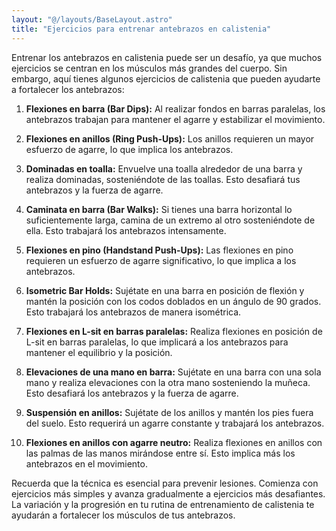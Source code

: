 ```yaml
---
layout: "@/layouts/BaseLayout.astro"
title: "Ejercicios para entrenar antebrazos en calistenia"
---
```

Entrenar los antebrazos en calistenia puede ser un desafío, ya que muchos ejercicios se centran en los músculos más grandes del cuerpo. Sin embargo, aquí tienes algunos ejercicios de calistenia que pueden ayudarte a fortalecer los antebrazos:

1. **Flexiones en barra (Bar Dips):** Al realizar fondos en barras paralelas, los antebrazos trabajan para mantener el agarre y estabilizar el movimiento.

2. **Flexiones en anillos (Ring Push-Ups):** Los anillos requieren un mayor esfuerzo de agarre, lo que implica los antebrazos.

3. **Dominadas en toalla:** Envuelve una toalla alrededor de una barra y realiza dominadas, sosteniéndote de las toallas. Esto desafiará tus antebrazos y la fuerza de agarre.

4. **Caminata en barra (Bar Walks):** Si tienes una barra horizontal lo suficientemente larga, camina de un extremo al otro sosteniéndote de ella. Esto trabajará los antebrazos intensamente.

5. **Flexiones en pino (Handstand Push-Ups):** Las flexiones en pino requieren un esfuerzo de agarre significativo, lo que implica a los antebrazos.

6. **Isometric Bar Holds:** Sujétate en una barra en posición de flexión y mantén la posición con los codos doblados en un ángulo de 90 grados. Esto trabajará los antebrazos de manera isométrica.

7. **Flexiones en L-sit en barras paralelas:** Realiza flexiones en posición de L-sit en barras paralelas, lo que implicará a los antebrazos para mantener el equilibrio y la posición.

8. **Elevaciones de una mano en barra:** Sujétate en una barra con una sola mano y realiza elevaciones con la otra mano sosteniendo la muñeca. Esto desafiará los antebrazos y la fuerza de agarre.

9. **Suspensión en anillos:** Sujétate de los anillos y mantén los pies fuera del suelo. Esto requerirá un agarre constante y trabajará los antebrazos.

10. **Flexiones en anillos con agarre neutro:** Realiza flexiones en anillos con las palmas de las manos mirándose entre sí. Esto implica más los antebrazos en el movimiento.

Recuerda que la técnica es esencial para prevenir lesiones. Comienza con ejercicios más simples y avanza gradualmente a ejercicios más desafiantes. La variación y la progresión en tu rutina de entrenamiento de calistenia te ayudarán a fortalecer los músculos de tus antebrazos.